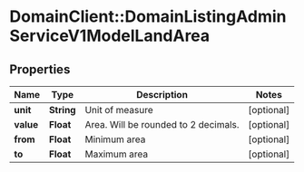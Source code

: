 # DomainClient::DomainListingAdminServiceV1ModelLandArea

## Properties
Name | Type | Description | Notes
------------ | ------------- | ------------- | -------------
**unit** | **String** | Unit of measure | [optional] 
**value** | **Float** | Area. Will be rounded to 2 decimals. | [optional] 
**from** | **Float** | Minimum area | [optional] 
**to** | **Float** | Maximum area | [optional] 



